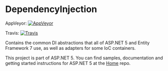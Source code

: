 DependencyInjection
===================
AppVeyor: [![AppVeyor](https://ci.appveyor.com/api/projects/status/o6mbbm70k0gddtej/branch/dev?svg=true)](https://ci.appveyor.com/project/aspnetci/DependencyInjection/branch/dev)

Travis:   [![Travis](https://travis-ci.org/aspnet/DependencyInjection.svg?branch=dev)](https://travis-ci.org/aspnet/DependencyInjection)

Contains the common DI abstractions that all of ASP.NET 5 and Entity Framework 7 use, as well as adapters for some IoC containers.

This project is part of ASP.NET 5. You can find samples, documentation and getting started instructions for ASP.NET 5 at the [Home](https://github.com/aspnet/home) repo.
